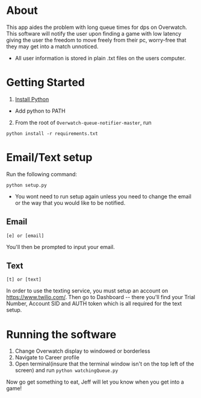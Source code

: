 # About
This app aides the problem with long queue times for dps on Overwatch. This software will notify the user upon finding a game with low latency giving the user the freedom to move freely from their pc, worry-free that they may get into a match unnoticed.  

- All user information is stored in plain .txt files on the users computer.

# Getting Started

1. [Install Python](https://www.python.org/downloads/) 

 - Add python to PATH

2. From the root of `Overwatch-queue-notifier-master`, run 
```
python install -r requirements.txt
```


# Email/Text setup

Run the following command:
```
python setup.py
```

- You wont need to run 
setup again unless you need to change the email or the way that you would like to be 
notified. 

## Email 
```
[e] or [email]
```
You'll then be prompted to input your email.

## Text
```
[t] or [text]
```

In order to use the texting service, you must setup an account on https://www.twilio.com/. Then go to Dashboard -- there you'll find your Trial Number, Account SID and AUTH token which is all required for the text setup.

# Running the software

1. Change Overwatch display to windowed or borderless
2. Navigate to Career profile
3. Open terminal(insure that the terminal window isn't on the top left of the screen) and run ```python watchingQueue.py``` 

Now go get something to eat, Jeff will let you know when you get into a game! 



